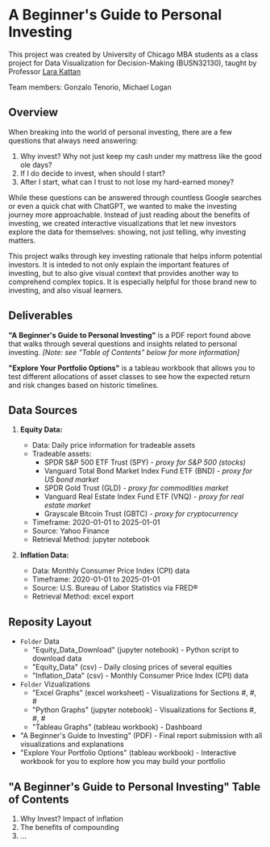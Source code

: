 # A Beginner's Guide to Personal Investing
This project was created by University of Chicago MBA students as a class project for Data Visualization for Decision-Making (BUSN32130), taught by Professor [Lara Kattan](https://www.chicagobooth.edu/faculty/directory/k/lara-kattan)

Team members: Gonzalo Tenorio, Michael Logan

## Overview
When breaking into the world of personal investing, there are a few questions that always need answering:
1. Why invest? Why not just keep my cash under my mattress like the good ole days?
2. If I do decide to invest, when should I start?
3. After I start, what can I trust to not lose my hard-earned money?

While these questions can be answered through countless Google searches or even a quick chat with ChatGPT, we wanted to make the investing journey more approachable. Instead of just reading about the benefits of investing, we created interactive visualizations that let new investors explore the data for themselves: showing, not just telling, why investing matters.

This project walks through key investing rationale that helps inform potential investors. It is inteded to not only explain the important features of investing, but to also give visual context that provides another way to comprehend complex topics. It is especially helpful for those brand new to investing, and also visual learners.

## Deliverables
**"A Beginner's Guide to Personal Investing"** is a PDF report found above that walks through several questions and insights related to personal investing. *[Note: see "Table of Contents" below for more information]* 

**"Explore Your Portfolio Options"** is a tableau workbook that allows you to test different allocations of asset classes to see how the expected return and risk changes based on historic timelines. 

## Data Sources
1. **Equity Data:**
   * Data: Daily price information for tradeable assets
   * Tradeable assets:
      * SPDR S&P 500 ETF Trust (SPY) - *proxy for S&P 500 (stocks)*
      * Vanguard Total Bond Market Index Fund ETF (BND) - *proxy for US bond market*
      * SPDR Gold Trust (GLD) - *proxy for commodities market*
      * Vanguard Real Estate Index Fund ETF (VNQ) - *proxy for real estate market*
      * Grayscale Bitcoin Trust (GBTC) - *proxy for cryptocurrency*
   * Timeframe: 2020-01-01 to 2025-01-01
   * Source: Yahoo Finance
   * Retrieval Method: jupyter notebook

2. **Inflation Data:**
   * Data: Monthly Consumer Price Index (CPI) data
   * Timeframe: 2020-01-01 to 2025-01-01
   * Source: U.S. Bureau of Labor Statistics via FRED®
   * Retrieval Method: excel export 

## Reposity Layout
* `Folder` Data
  * "Equity_Data_Download" (jupyter notebook) - Python script to download data
  * "Equity_Data" (csv) - Daily closing prices of several equities
  * "Inflation_Data" (csv) - Monthly Consumer Price Index (CPI) data
* `Folder` Vizualizations
  * "Excel Graphs" (excel worksheet) - Visualizations for Sections #, #, #
  * "Python Graphs" (jupyter notebook) - Visualizations for Sections #, #, #
  * "Tableau Graphs" (tableau workbook) - Dashboard
* "A Beginner's Guide to Investing" (PDF) - Final report submission with all visualizations and explanations
* "Explore Your Portfolio Options" (tableau workbook) - Interactive workbook for you to explore how you may build your portfolio

## "A Beginner's Guide to Personal Investing" Table of Contents
1. Why Invest? Impact of inflation
2. The benefits of compounding
3. ...

